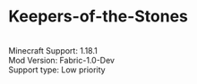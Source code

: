 # Keepers-of-the-Stones
<br>Minecraft Support: 1.18.1
<br>Mod Version: Fabric-1.0-Dev
<br>Support type: Low priority
